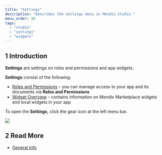 ```yaml
---
title: "Settings"
description: "Describes the Settings menu in Mendix Studio."
menu_order: 90
tags:
  - "studio"
  - "settings"
  - "widgets"
---
```


## 1 Introduction

**Settings** are settings on roles and permissions and app widgets.

**Settings** consist of the following:

* [Roles and Permissions](settings-security) – you can manage access to your app and its documents via **Roles and Permissions**
* [Widget Overview](settings-widget-overview) – contains information on Mendix Marketplace widgets and local widgets in your app

To open the **Settings**, click the gear icon at the left menu bar.

![](attachments/settings/settings-icon.png)

## 2 Read More

* [General Info](general)
